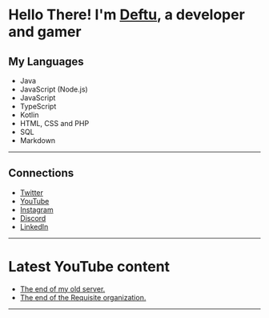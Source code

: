 # Hello There! I'm [Deftu](https://deftu.xyz/), a developer and gamer

## My Languages
- Java
- JavaScript (Node.js)
- JavaScript
- TypeScript
- Kotlin
- HTML, CSS and PHP
- SQL
- Markdown

---

## Connections
- [Twitter][twitter]
- [YouTube][youtube]
- [Instagram][instagram]
- [Discord][discord]
- [LinkedIn][linkedin]

---

# Latest YouTube content
<!-- YOUTUBE:START -->
- [The end of my old server.](https://www.youtube.com/watch?v=r-Le0hKLcgQ)
- [The end of the Requisite organization.](https://www.youtube.com/watch?v=L4QzY9gtle4)
<!-- YOUTUBE:END -->

---

[twitter]: https://twitter.com/@RealDeftu
[youtube]: https://www.youtube.com/channel/UCJAR--rGr012udfBDBwHO-g
[instagram]: https://www.instagram.com/deftudev/
[discord]: https://discord.gg/UtRrNc26xG
[linkedin]: https://www.linkedin.com/in/matthew-vaughan-047800226
